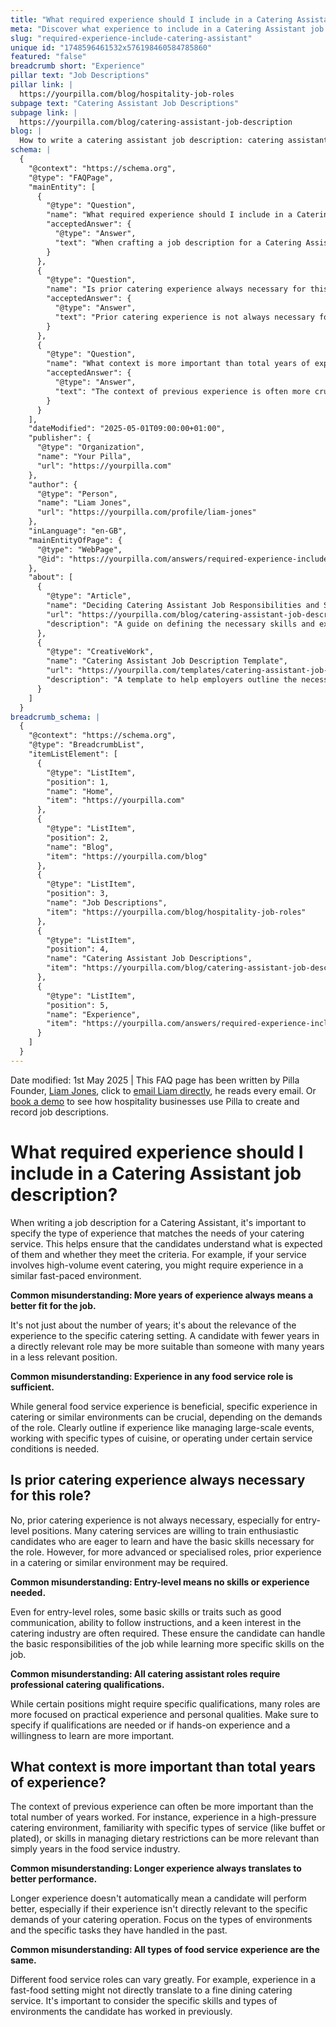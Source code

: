 ```yaml
---
title: "What required experience should I include in a Catering Assistant job description?"
meta: "Discover what experience to include in a Catering Assistant job description to ensure candidates match your service's specific needs."
slug: "required-experience-include-catering-assistant"
unique id: "1748596461532x576198460584785860"
featured: "false"
breadcrumb short: "Experience"
pillar text: "Job Descriptions"
pillar link: |
  https://yourpilla.com/blog/hospitality-job-roles
subpage text: "Catering Assistant Job Descriptions"
subpage link: |
  https://yourpilla.com/blog/catering-assistant-job-description
blog: |
  How to write a catering assistant job description: catering assistant job description template included.
schema: |
  {
    "@context": "https://schema.org",
    "@type": "FAQPage",
    "mainEntity": [
      {
        "@type": "Question",
        "name": "What required experience should I include in a Catering Assistant job description?",
        "acceptedAnswer": {
          "@type": "Answer",
          "text": "When crafting a job description for a Catering Assistant, specify experience based on the needs of your catering service. For example, if your service involves high-volume event catering, experience in a similar fast-paced environment is essential. Specify requirements such as managing large-scale events, working with specific types of cuisine, or operating under particular service conditions. Clearly outlining these experiences helps candidates assess their suitability for the role."
        }
      },
      {
        "@type": "Question",
        "name": "Is prior catering experience always necessary for this role?",
        "acceptedAnswer": {
          "@type": "Answer",
          "text": "Prior catering experience is not always necessary for Catering Assistant roles, particularly entry-level positions. Many catering services are willing to train candidates who are eager to learn and possess basic skills. For more advanced roles, experience in a catering or related environment may be required."
        }
      },
      {
        "@type": "Question",
        "name": "What context is more important than total years of experience?",
        "acceptedAnswer": {
          "@type": "Answer",
          "text": "The context of previous experience is often more crucial than the total number of years worked. Experience in specific settings, such as high-pressure environments, handling specific types of service (e.g., buffet or plated service), or managing dietary restrictions, is very relevant to catering roles and should be prioritised over mere duration of experience."
        }
      }
    ],
    "dateModified": "2025-05-01T09:00:00+01:00",
    "publisher": {
      "@type": "Organization",
      "name": "Your Pilla",
      "url": "https://yourpilla.com"
    },
    "author": {
      "@type": "Person",
      "name": "Liam Jones",
      "url": "https://yourpilla.com/profile/liam-jones"
    },
    "inLanguage": "en-GB",
    "mainEntityOfPage": {
      "@type": "WebPage",
      "@id": "https://yourpilla.com/answers/required-experience-include-catering-assistant"
    },
    "about": [
      {
        "@type": "Article",
        "name": "Deciding Catering Assistant Job Responsibilities and Skills",
        "url": "https://yourpilla.com/blog/catering-assistant-job-description",
        "description": "A guide on defining the necessary skills and experience for Catering Assistant roles, helping employers create effective job descriptions."
      },
      {
        "@type": "CreativeWork",
        "name": "Catering Assistant Job Description Template",
        "url": "https://yourpilla.com/templates/catering-assistant-job-description",
        "description": "A template to help employers outline the necessary qualifications, experiences, and traits for Catering Assistant positions."
      }
    ]
  }
breadcrumb_schema: |
  {
    "@context": "https://schema.org",
    "@type": "BreadcrumbList",
    "itemListElement": [
      {
        "@type": "ListItem",
        "position": 1,
        "name": "Home",
        "item": "https://yourpilla.com"
      },
      {
        "@type": "ListItem",
        "position": 2,
        "name": "Blog",
        "item": "https://yourpilla.com/blog"
      },
      {
        "@type": "ListItem",
        "position": 3,
        "name": "Job Descriptions",
        "item": "https://yourpilla.com/blog/hospitality-job-roles"
      },
      {
        "@type": "ListItem",
        "position": 4,
        "name": "Catering Assistant Job Descriptions",
        "item": "https://yourpilla.com/blog/catering-assistant-job-description"
      },
      {
        "@type": "ListItem",
        "position": 5,
        "name": "Experience",
        "item": "https://yourpilla.com/answers/required-experience-include-catering-assistant"
      }
    ]
  }
---
```


Date modified: 1st May 2025 | This FAQ page has been written by Pilla Founder, [Liam Jones](https://yourpilla.com/profile/liam-jones), click to [email Liam directly](https://mailto:liam@yourpilla.com), he reads every email. Or [book a demo](https://calendly.com/pilla/demo) to see how hospitality businesses use Pilla to create and record job descriptions.

# What required experience should I include in a Catering Assistant job description?

When writing a job description for a Catering Assistant, it's important to specify the type of experience that matches the needs of your catering service. This helps ensure that the candidates understand what is expected of them and whether they meet the criteria. For example, if your service involves high-volume event catering, you might require experience in a similar fast-paced environment.

**Common misunderstanding: More years of experience always means a better fit for the job.**

It's not just about the number of years; it's about the relevance of the experience to the specific catering setting. A candidate with fewer years in a directly relevant role may be more suitable than someone with many years in a less relevant position.

**Common misunderstanding: Experience in any food service role is sufficient.**

While general food service experience is beneficial, specific experience in catering or similar environments can be crucial, depending on the demands of the role. Clearly outline if experience like managing large-scale events, working with specific types of cuisine, or operating under certain service conditions is needed.

## Is prior catering experience always necessary for this role?

No, prior catering experience is not always necessary, especially for entry-level positions. Many catering services are willing to train enthusiastic candidates who are eager to learn and have the basic skills necessary for the role. However, for more advanced or specialised roles, prior experience in a catering or similar environment may be required.

**Common misunderstanding: Entry-level means no skills or experience needed.**

Even for entry-level roles, some basic skills or traits such as good communication, ability to follow instructions, and a keen interest in the catering industry are often required. These ensure the candidate can handle the basic responsibilities of the job while learning more specific skills on the job.

**Common misunderstanding: All catering assistant roles require professional catering qualifications.**

While certain positions might require specific qualifications, many roles are more focused on practical experience and personal qualities. Make sure to specify if qualifications are needed or if hands-on experience and a willingness to learn are more important.

## What context is more important than total years of experience?

The context of previous experience can often be more important than the total number of years worked. For instance, experience in a high-pressure catering environment, familiarity with specific types of service (like buffet or plated), or skills in managing dietary restrictions can be more relevant than simply years in the food service industry.

**Common misunderstanding: Longer experience always translates to better performance.**

Longer experience doesn't automatically mean a candidate will perform better, especially if their experience isn't directly relevant to the specific demands of your catering operation. Focus on the types of environments and the specific tasks they have handled in the past.

**Common misunderstanding: All types of food service experience are the same.**

Different food service roles can vary greatly. For example, experience in a fast-food setting might not directly translate to a fine dining catering service. It's important to consider the specific skills and types of environments the candidate has worked in previously.